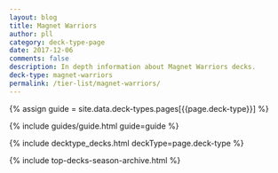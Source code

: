 ```yaml
---
layout: blog
title: Magnet Warriors
author: pll
category: deck-type-page
date: 2017-12-06
comments: false
description: In depth information about Magnet Warriors decks.
deck-type: magnet-warriors
permalink: /tier-list/magnet-warriors/ 
---
```


{% assign guide = site.data.deck-types.pages[{{page.deck-type}}] %}

{% include guides/guide.html guide=guide %}

{% include decktype_decks.html deckType=page.deck-type %}

{% include top-decks-season-archive.html %}
